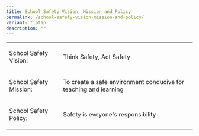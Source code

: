 ```yaml
---
title: School Safety Vision, Mission and Policy
permalink: /school-safety-vision-mission-and-policy/
variant: tiptap
description: ""
---
```

<table style="minWidth: 50px">
<colgroup>
<col>
<col>
</colgroup>
<tbody>
<tr>
<td rowspan="1" colspan="1">
<p>School Safety Vision:</p>
</td>
<td rowspan="1" colspan="1">
<p>Think Safety, Act Safety</p>
</td>
</tr>
<tr>
<td rowspan="1" colspan="1">
<p>School Safety Mission:</p>
</td>
<td rowspan="1" colspan="1">
<p>To create a safe environment conducive for teaching and learning</p>
</td>
</tr>
<tr>
<td rowspan="1" colspan="1">
<p>School Safety Policy:</p>
</td>
<td rowspan="1" colspan="1">
<p>Safety is eveyone's responsibility</p>
</td>
</tr>
</tbody>
</table>
<p></p>